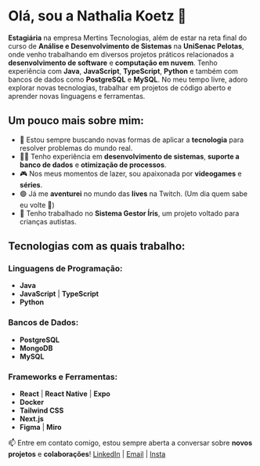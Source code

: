 # Olá, sou a Nathalia Koetz 👋

**Estagiária** na empresa Mertins Tecnologias, além de estar na reta final do curso de **Análise e Desenvolvimento de Sistemas** na **UniSenac Pelotas**, onde venho trabalhando em diversos projetos práticos relacionados a **desenvolvimento de software** e **computação em nuvem**. Tenho experiência com **Java**, **JavaScript**, **TypeScript**, **Python** e também com bancos de dados como **PostgreSQL** e **MySQL**.
No meu tempo livre, adoro explorar novas tecnologias, trabalhar em projetos de código aberto e aprender novas linguagens e ferramentas.

## Um pouco mais sobre mim:
- 🌱 Estou sempre buscando novas formas de aplicar a **tecnologia** para resolver problemas do mundo real.
- 🧑‍💻 Tenho experiência em **desenvolvimento de sistemas**, **suporte a banco de dados** e **otimização de processos**.
- 🎮 Nos meus momentos de lazer, sou apaixonada por **videogames** e **séries**.
- 🟢 Já me **aventurei** no mundo das **lives** na Twitch. (Um dia quem sabe eu volte 🙈)
- 🚀 Tenho trabalhado no **Sistema Gestor Íris**, um projeto voltado para crianças autistas.

## Tecnologias com as quais trabalho:

### Linguagens de Programação:
- **Java**
- **JavaScript** | **TypeScript**
- **Python**

### Bancos de Dados:
- **PostgreSQL**
- **MongoDB**
- **MySQL**

### Frameworks e Ferramentas:
- **React** | **React Native** | **Expo**
- **Docker**
- **Tailwind CSS**
- **Next.js**
- **Figma** | **Miro**
  
📫 Entre em contato comigo, estou sempre aberta a conversar sobre **novos projetos** e **colaborações**! [LinkedIn](https://www.linkedin.com/in/nathaliakoetz/) | [Email](nathesantos@gmail.com) | [Insta](https://www.instagram.com/nathkoetz/)


